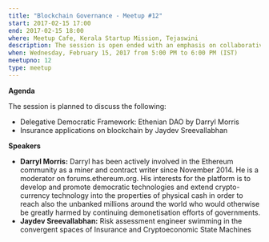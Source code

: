 ```yaml
---
title: "Blockchain Governance - Meetup #12"
start: 2017-02-15 17:00
end: 2017-02-15 18:00
where: Meetup Cafe, Kerala Startup Mission, Tejaswini
description: The session is open ended with an emphasis on collaborative discussion.
when: Wednesday, February 15, 2017 from 5:00 PM to 6:00 PM (IST)
meetupno: 12
type: meetup
---
```


**Agenda**

The session is planned to discuss the following:

* Delegative Democratic Framework: Ethenian DAO by Darryl Morris
* Insurance applications on blockchain by Jaydev Sreevallabhan

**Speakers**

 - **Darryl Morris:** Darryl has been actively involved in the Ethereum community as a miner and contract writer since November 2014. He is a moderator on forums.ethereum.org.  His interests for the platform is to develop and promote democratic technologies and extend crypto-currency technology into the properties of physical cash in order to reach also the unbanked millions around the world who would otherwise be greatly harmed by continuing demonetisation efforts of governments.
 - **Jaydev Sreevallabhan:** Risk assessment engineer swimming in the convergent spaces of Insurance and Cryptoeconomic State Machines
